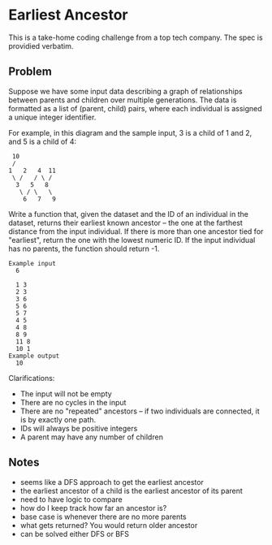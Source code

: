 # Earliest Ancestor

This is a take-home coding challenge from a top tech company. The spec is providied verbatim.

## Problem

Suppose we have some input data describing a graph of relationships between parents and children over multiple generations. The data is formatted as a list of (parent, child) pairs, where each individual is assigned a unique integer identifier.

For example, in this diagram and the sample input, 3 is a child of 1 and 2, and 5 is a child of 4:

```
 10
 /
1   2   4  11
 \ /   / \ /
  3   5   8
   \ / \   \
    6   7   9
```

Write a function that, given the dataset and the ID of an individual in the dataset, returns their earliest known ancestor – the one at the farthest distance from the input individual. If there is more than one ancestor tied for "earliest", return the one with the lowest numeric ID. If the input individual has no parents, the function should return -1.

```
Example input
  6

  1 3
  2 3
  3 6
  5 6
  5 7
  4 5
  4 8
  8 9
  11 8
  10 1
Example output
  10
```

Clarifications:

- The input will not be empty
- There are no cycles in the input
- There are no "repeated" ancestors – if two individuals are connected, it is by exactly one path.
- IDs will always be positive integers
- A parent may have any number of children

## Notes

- seems like a DFS approach to get the earliest ancestor
- the earliest ancestor of a child is the earliest ancestor of its parent
- need to have logic to compare
- how do I keep track how far an ancestor is?
- base case is whenever there are no more parents
- what gets returned? You would return older ancestor
- can be solved either DFS or BFS
